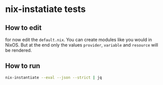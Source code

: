 # nix-instatiate tests

## How to edit

for now edit the `default.nix`.
You can create modules like you would in NixOS.
But at the end only the values `provider`, `variable` and `resource` will be rendered.

## How to run

```sh
nix-instantiate --eval --json --strict | jq
```